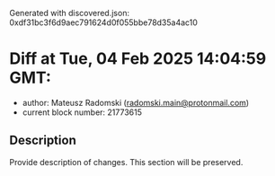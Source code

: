 Generated with discovered.json: 0xdf31bc3f6d9aec791624d0f055bbe78d35a4ac10

# Diff at Tue, 04 Feb 2025 14:04:59 GMT:

- author: Mateusz Radomski (<radomski.main@protonmail.com>)
- current block number: 21773615

## Description

Provide description of changes. This section will be preserved.
